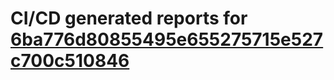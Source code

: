 # CI/CD generated reports for [6ba776d80855495e655275715e527c700c510846](https://github.com/hydephp/develop/commit/6ba776d80855495e655275715e527c700c510846)
